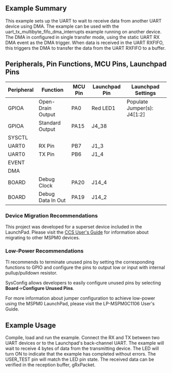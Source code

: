 ## Example Summary

This example sets up the UART to wait to receive data from another UART device using DMA.
The example can be used with the uart_tx_multibyte_fifo_dma_interrupts example running on another device.
The DMA in configured in single transfer mode, using the static UART RX DMA event as the DMA trigger.
When data is received in the UART RXFIFO, this triggers the DMA to transfer the data from the UART RXFIFO to a buffer.

## Peripherals, Pin Functions, MCU Pins, Launchpad Pins
| Peripheral | Function | MCU Pin | Launchpad Pin | Launchpad Settings |
| --- | --- | --- | --- | --- |
| GPIOA | Open-Drain Output | PA0 | Red LED1 | Populate Jumper(s): J4[1:2] |
| GPIOA | Standard Output | PA15 | J4_38 |  |
| SYSCTL |  |  |  |  |
| UART0 | RX Pin | PB7 | J1_3 |  |
| UART0 | TX Pin | PB6 | J1_4 |  |
| EVENT |  |  |  |  |
| DMA |  |  |  |  |
| BOARD | Debug Clock | PA20 | J14_4 |  |
| BOARD | Debug Data In Out | PA19 | J14_2 |  |


### Device Migration Recommendations
This project was developed for a superset device included in the LaunchPad. Please
visit the [CCS User's Guide](https://software-dl.ti.com/msp430/esd/MSPM0-SDK/latest/docs/english/tools/ccs_ide_guide/doc_guide/doc_guide-srcs/ccs_ide_guide.html#sysconfig-project-migration)
for information about migrating to other MSPM0 devices.

### Low-Power Recommendations
TI recommends to terminate unused pins by setting the corresponding functions to
GPIO and configure the pins to output low or input with internal
pullup/pulldown resistor.

SysConfig allows developers to easily configure unused pins by selecting **Board**→**Configure Unused Pins**.

For more information about jumper configuration to achieve low-power using the
MSPM0 LaunchPad, please visit the LP-MSPM0C1106 User's Guide.

## Example Usage
Compile, load and run the example.
Connect the RX and TX between two UART devices or to the Launchpad's back-channel UART.
The example will wait to receive 4 bytes of data from the transmitting device.
The LED will turn ON to indicate that the example has completed without errors.
The USER_TEST pin will match the LED pin state.
The received data can be verified in the reception buffer, gRxPacket.
